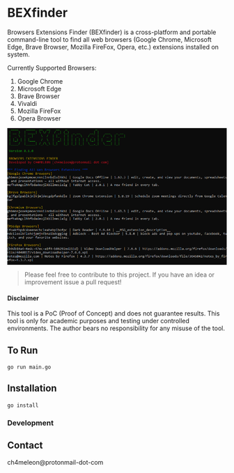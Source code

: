 # BEXfinder

Browsers Extensions Finder (BEXfinder) is a cross-platform and portable command-line tool to find all web browsers (Google Chrome, Microsoft Edge, Brave Browser, Mozilla FireFox, Opera, etc.) extensions installed on system.

Currently Supported Browsers:
1. Google Chrome
2. Microsoft Edge
3. Brave Browser
4. Vivaldi
5. Mozilla FireFox
6. Opera Browser

<img align="center" src="./screenshot.png" />

> Please feel free to contribute to this project. If you have an idea or improvement issue a pull request!

#### Disclaimer
This tool is a PoC (Proof of Concept) and does not guarantee results.
This tool is only for academic purposes and testing  under controlled environments.
The author bears no responsibility for any misuse of the tool.


## To Run
```
go run main.go
```

## Installation
```
go install
```

### Development


## Contact
ch4meleon@protonmail-dot-com
